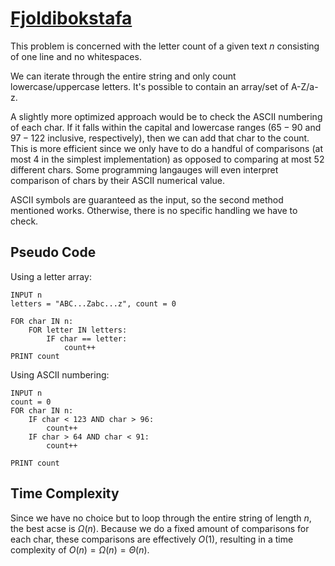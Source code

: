 # [Fjoldibokstafa]("https://open.kattis.com/problems/fjoldibokstafa")

This problem is concerned with the letter count of a given text $n$ consisting of one line and no whitespaces.

We can iterate through the entire string and only count lowercase/uppercase letters. It's possible to contain an array/set of A-Z/a-z. 

A slightly more optimized approach would be to check the ASCII numbering of each char. If it falls within the capital and lowercase ranges ($65-90$ and $97-122$ inclusive, respectively), then we can add that char to the count. This is more efficient since we only have to do a handful of comparisons (at most $4$ in the simplest implementation) as opposed to comparing at most $52$ different chars. Some programming langauges will even interpret comparison of chars by their ASCII numerical value.

ASCII symbols are guaranteed as the input, so the second method mentioned works. Otherwise, there is no specific handling we have to check.

## Pseudo Code
Using a letter array:
```
INPUT n
letters = "ABC...Zabc...z", count = 0

FOR char IN n:
    FOR letter IN letters:
        IF char == letter:
            count++
PRINT count
```

Using ASCII numbering:
```
INPUT n
count = 0
FOR char IN n:
    IF char < 123 AND char > 96:
        count++
    IF char > 64 AND char < 91:
        count++

PRINT count
```

## Time Complexity
Since we have no choice but to loop through the entire string of length $n$, the best acse is $\Omega(n)$. Because we do a fixed amount of comparisons for each char, these comparisons are effectively $O(1)$, resulting in a time complexity of $O(n) = \Omega(n) = \Theta(n)$.